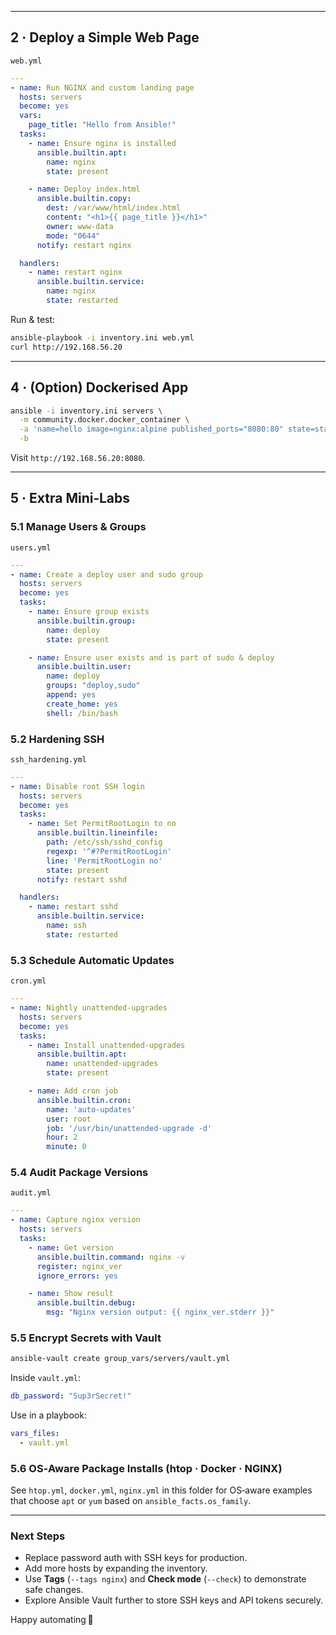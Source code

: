 
---

## 2 · Deploy a Simple Web Page

`web.yml`

```yaml
---
- name: Run NGINX and custom landing page
  hosts: servers
  become: yes
  vars:
    page_title: "Hello from Ansible!"
  tasks:
    - name: Ensure nginx is installed
      ansible.builtin.apt:
        name: nginx
        state: present

    - name: Deploy index.html
      ansible.builtin.copy:
        dest: /var/www/html/index.html
        content: "<h1>{{ page_title }}</h1>"
        owner: www-data
        mode: "0644"
      notify: restart nginx

  handlers:
    - name: restart nginx
      ansible.builtin.service:
        name: nginx
        state: restarted
```

Run & test:

```bash
ansible-playbook -i inventory.ini web.yml
curl http://192.168.56.20
```

---

## 4 · (Option) Dockerised App

```bash
ansible -i inventory.ini servers \
  -m community.docker.docker_container \
  -a 'name=hello image=nginx:alpine published_ports="8080:80" state=started' \
  -b
```

Visit `http://192.168.56.20:8080`.

---

## 5 · Extra Mini‑Labs

### 5.1 Manage Users & Groups

`users.yml`

```yaml
---
- name: Create a deploy user and sudo group
  hosts: servers
  become: yes
  tasks:
    - name: Ensure group exists
      ansible.builtin.group:
        name: deploy
        state: present

    - name: Ensure user exists and is part of sudo & deploy
      ansible.builtin.user:
        name: deploy
        groups: "deploy,sudo"
        append: yes
        create_home: yes
        shell: /bin/bash
```

### 5.2 Hardening SSH

`ssh_hardening.yml`

```yaml
---
- name: Disable root SSH login
  hosts: servers
  become: yes
  tasks:
    - name: Set PermitRootLogin to no
      ansible.builtin.lineinfile:
        path: /etc/ssh/sshd_config
        regexp: '^#?PermitRootLogin'
        line: 'PermitRootLogin no'
        state: present
      notify: restart sshd

  handlers:
    - name: restart sshd
      ansible.builtin.service:
        name: ssh
        state: restarted
```

### 5.3 Schedule Automatic Updates

`cron.yml`

```yaml
---
- name: Nightly unattended-upgrades
  hosts: servers
  become: yes
  tasks:
    - name: Install unattended-upgrades
      ansible.builtin.apt:
        name: unattended-upgrades
        state: present

    - name: Add cron job
      ansible.builtin.cron:
        name: 'auto-updates'
        user: root
        job: '/usr/bin/unattended-upgrade -d'
        hour: 2
        minute: 0
```

### 5.4 Audit Package Versions

`audit.yml`

```yaml
---
- name: Capture nginx version
  hosts: servers
  tasks:
    - name: Get version
      ansible.builtin.command: nginx -v
      register: nginx_ver
      ignore_errors: yes

    - name: Show result
      ansible.builtin.debug:
        msg: "Nginx version output: {{ nginx_ver.stderr }}"
```

### 5.5 Encrypt Secrets with Vault

```bash
ansible-vault create group_vars/servers/vault.yml
```

Inside `vault.yml`:

```yaml
db_password: "Sup3rSecret!"
```

Use in a playbook:

```yaml
vars_files:
  - vault.yml
```

### 5.6 OS‑Aware Package Installs (htop · Docker · NGINX)

See `htop.yml`, `docker.yml`, `nginx.yml` in this folder for OS‑aware examples that choose `apt` or `yum` based on `ansible_facts.os_family`.

---

### Next Steps

* Replace password auth with SSH keys for production.
* Add more hosts by expanding the inventory.
* Use **Tags** (`--tags nginx`) and **Check mode** (`--check`) to demonstrate safe changes.
* Explore Ansible Vault further to store SSH keys and API tokens securely.

Happy automating 🚀